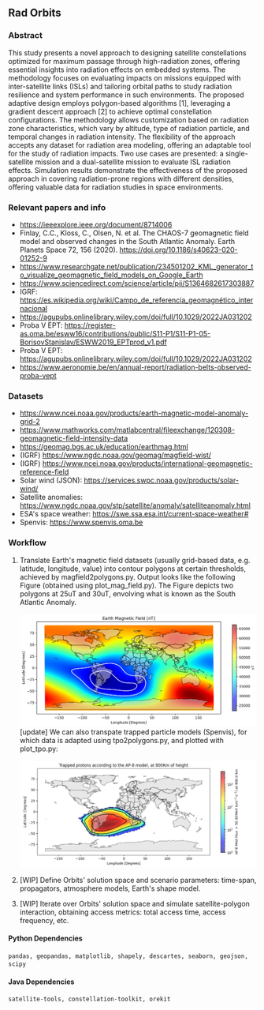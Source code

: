 ## Rad Orbits

### Abstract

This study presents a novel approach to designing satellite constellations optimized for maximum passage through high-radiation zones, 
offering essential insights into radiation effects on embedded systems. The methodology focuses on evaluating impacts on missions 
equipped with inter-satellite links (ISLs) and tailoring orbital paths to study radiation resilience and system performance in such environments. 
The proposed adaptive design employs polygon-based algorithms [1], leveraging a gradient descent approach [2] to achieve optimal constellation 
configurations. The methodology allows customization based on radiation zone characteristics, which vary by altitude, type of radiation particle, 
and temporal changes in radiation intensity. The flexibility of the approach accepts any dataset for radiation area modeling, 
offering an adaptable tool for the study of radiation impacts. Two use cases are presented: a single-satellite mission 
and a dual-satellite mission to evaluate ISL radiation effects. Simulation results demonstrate the effectiveness of the 
proposed approach in covering radiation-prone regions with different densities, offering valuable data for radiation studies in space environments.

### Relevant papers and info

* https://ieeexplore.ieee.org/document/8714006
* Finlay, C.C., Kloss, C., Olsen, N. et al. The CHAOS-7 geomagnetic field model and observed changes in the South Atlantic Anomaly. Earth Planets Space 72, 156 (2020). https://doi.org/10.1186/s40623-020-01252-9
* https://www.researchgate.net/publication/234501202_KML_generator_to_visualize_geomagnetic_field_models_on_Google_Earth
* https://www.sciencedirect.com/science/article/pii/S1364682617303887
* IGRF: https://es.wikipedia.org/wiki/Campo_de_referencia_geomagnético_internacional
* https://agupubs.onlinelibrary.wiley.com/doi/full/10.1029/2022JA031202
* Proba V EPT: https://register-as.oma.be/esww16/contributions/public/S11-P1/S11-P1-05-BorisovStanislav/ESWW2019_EPTprod_v1.pdf
* Proba V EPT: https://agupubs.onlinelibrary.wiley.com/doi/full/10.1029/2022JA031202
* https://www.aeronomie.be/en/annual-report/radiation-belts-observed-proba-vept

### Datasets

* https://www.ncei.noaa.gov/products/earth-magnetic-model-anomaly-grid-2
* https://www.mathworks.com/matlabcentral/fileexchange/120308-geomagnetic-field-intensity-data
* https://geomag.bgs.ac.uk/education/earthmag.html
* (IGRF) https://www.ngdc.noaa.gov/geomag/magfield-wist/
* (IGRF) https://www.ncei.noaa.gov/products/international-geomagnetic-reference-field
* Solar wind (JSON): https://services.swpc.noaa.gov/products/solar-wind/
* Satellite anomalies: https://www.ngdc.noaa.gov/stp/satellite/anomaly/satelliteanomaly.html
* ESA's space weather: https://swe.ssa.esa.int/current-space-weather#
* Spenvis: https://www.spenvis.oma.be

### Workflow

1. Translate Earth's magnetic field datasets (usually grid-based data, e.g. latitude, longitude, value) into contour polygons at certain thresholds, achieved by magfield2polygons.py. Output looks like the following Figure (obtained using plot_mag_field.py). The Figure depicts two polygons at 25uT and 30uT, envolving what is known as the South Atlantic Anomaly. <br><br>
![Magnetic Field Plot](./img/output_mf.jpg)
[update] We can also transpate trapped particle models (Spenvis), for which data is adapted using tpo2polygons.py, and plotted with plot_tpo.py: <br><br>
![Magnetic Field Plot](./img/output_tpo.jpg)

2. [WIP] Define Orbits' solution space and scenario parameters: time-span, propagators, atmosphere models, Earth's shape model.

3. [WIP] Iterate over Orbits' solution space and simulate satellite-polygon interaction, obtaining access metrics: total access time, access frequency, etc.

#### Python Dependencies
```
pandas, geopandas, matplotlib, shapely, descartes, seaborn, geojson, scipy
```

#### Java Dependencies
```
satellite-tools, constellation-toolkit, orekit
```